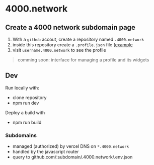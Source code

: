 # 4000.network

## Create a 4000 network subdomain page

1. With a `github` accout, create a repository named `.4000.network`
2. inside this repository create a `.profile.json` file ([example](https://github.com/internet4000/.4000.network "a .4000.network github repository for the .profile.json example file used as 4000.network subdomains configuration")
3. visit `username.4000.network` to see the profile

> comming soon: interface for managing a profile and its widgets

## Dev

Run locally with:

- clone repository
- npm run dev

Deploy a build with

- npm run build

### Subdomains

- managed (authorized) by vercel DNS on `*.4000.network`
- handled by the javascript router
- query to github.com/:subdomain/.4000.network/.env.json
